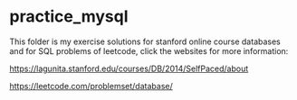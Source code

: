 # practice_mysql

This folder is my exercise solutions for stanford online course databases and for SQL problems of leetcode, click the websites for more information:

https://lagunita.stanford.edu/courses/DB/2014/SelfPaced/about

https://leetcode.com/problemset/database/
